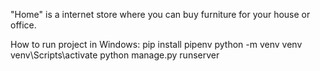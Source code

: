 "Home" is a internet store where you can buy furniture for your house or office.

How to run project in Windows: pip install pipenv python -m venv venv venv\Scripts\activate python manage.py runserver